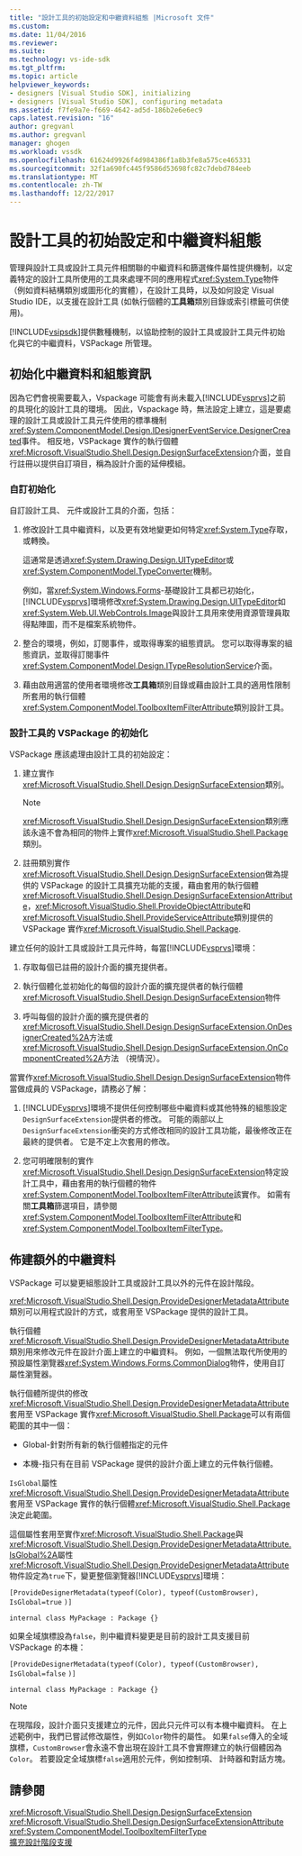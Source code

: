 ```yaml
---
title: "設計工具的初始設定和中繼資料組態 |Microsoft 文件"
ms.custom: 
ms.date: 11/04/2016
ms.reviewer: 
ms.suite: 
ms.technology: vs-ide-sdk
ms.tgt_pltfrm: 
ms.topic: article
helpviewer_keywords:
- designers [Visual Studio SDK], initializing
- designers [Visual Studio SDK], configuring metadata
ms.assetid: f7fe9a7e-f669-4642-ad5d-186b2e6e6ec9
caps.latest.revision: "16"
author: gregvanl
ms.author: gregvanl
manager: ghogen
ms.workload: vssdk
ms.openlocfilehash: 61624d9926f4d984386f1a8b3fe8a575ce465331
ms.sourcegitcommit: 32f1a690fc445f9586d53698fc82c7debd784eeb
ms.translationtype: MT
ms.contentlocale: zh-TW
ms.lasthandoff: 12/22/2017
---
```

# <a name="designer-initialization-and-metadata-configuration"></a>設計工具的初始設定和中繼資料組態
管理與設計工具或設計工具元件相關聯的中繼資料和篩選條件屬性提供機制，以定義特定的設計工具所使用的工具來處理不同的應用程式<xref:System.Type>物件 （例如資料結構類別或圖形化的實體），在設計工具時，以及如何設定 Visual Studio IDE，以支援在設計工具 (如執行個體的**工具箱**類別目錄或索引標籤可供使用)。  
  
 [!INCLUDE[vsipsdk](../extensibility/includes/vsipsdk_md.md)]提供數種機制，以協助控制的設計工具或設計工具元件初始化與它的中繼資料，VSPackage 所管理。  
  
## <a name="initializing-metadata-and-configuration-information"></a>初始化中繼資料和組態資訊  
 因為它們會視需要載入，Vspackage 可能會有尚未載入[!INCLUDE[vsprvs](../code-quality/includes/vsprvs_md.md)]之前的具現化的設計工具的環境。 因此，Vspackage 時，無法設定上建立，這是要處理的設計工具或設計工具元件使用的標準機制<xref:System.ComponentModel.Design.IDesignerEventService.DesignerCreated>事件。 相反地，VSPackage 實作的執行個體<xref:Microsoft.VisualStudio.Shell.Design.DesignSurfaceExtension>介面，並自行註冊以提供自訂項目，稱為設計介面的延伸模組。  
  
### <a name="customizing-initialization"></a>自訂初始化  
 自訂設計工具、 元件或設計工具的介面，包括：  
  
1.  修改設計工具中繼資料，以及更有效地變更如何特定<xref:System.Type>存取，或轉換。  
  
     這通常是透過<xref:System.Drawing.Design.UITypeEditor>或<xref:System.ComponentModel.TypeConverter>機制。  
  
     例如，當<xref:System.Windows.Forms>-基礎設計工具都已初始化，[!INCLUDE[vsprvs](../code-quality/includes/vsprvs_md.md)]環境修改<xref:System.Drawing.Design.UITypeEditor>如<xref:System.Web.UI.WebControls.Image>與設計工具用來使用資源管理員取得點陣圖，而不是檔案系統物件。  
  
2.  整合的環境，例如，訂閱事件，或取得專案的組態資訊。 您可以取得專案的組態資訊，並取得訂閱事件<xref:System.ComponentModel.Design.ITypeResolutionService>介面。  
  
3.  藉由啟用適當的使用者環境修改**工具箱**類別目錄或藉由設計工具的適用性限制所套用的執行個體<xref:System.ComponentModel.ToolboxItemFilterAttribute>類別設計工具。  
  
### <a name="designer-initialization-by-a-vspackage"></a>設計工具的 VSPackage 的初始化  
 VSPackage 應該處理由設計工具的初始設定：  
  
1.  建立實作<xref:Microsoft.VisualStudio.Shell.Design.DesignSurfaceExtension>類別。  
  
    > [!NOTE]
    >  <xref:Microsoft.VisualStudio.Shell.Design.DesignSurfaceExtension>類別應該永遠不會為相同的物件上實作<xref:Microsoft.VisualStudio.Shell.Package>類別。  
  
2.  註冊類別實作<xref:Microsoft.VisualStudio.Shell.Design.DesignSurfaceExtension>做為提供的 VSPackage 的設計工具擴充功能的支援，藉由套用的執行個體<xref:Microsoft.VisualStudio.Shell.Design.DesignSurfaceExtensionAttribute>，<xref:Microsoft.VisualStudio.Shell.ProvideObjectAttribute>和<xref:Microsoft.VisualStudio.Shell.ProvideServiceAttribute>類別提供的 VSPackage 實作<xref:Microsoft.VisualStudio.Shell.Package>.  
  
 建立任何的設計工具或設計工具元件時，每當[!INCLUDE[vsprvs](../code-quality/includes/vsprvs_md.md)]環境：  
  
1.  存取每個已註冊的設計介面的擴充提供者。  
  
2.  執行個體化並初始化的每個的設計介面的擴充提供者的執行個體<xref:Microsoft.VisualStudio.Shell.Design.DesignSurfaceExtension>物件  
  
3.  呼叫每個的設計介面的擴充提供者的<xref:Microsoft.VisualStudio.Shell.Design.DesignSurfaceExtension.OnDesignerCreated%2A>方法或<xref:Microsoft.VisualStudio.Shell.Design.DesignSurfaceExtension.OnComponentCreated%2A>方法 （視情況）。  
  
 當實作<xref:Microsoft.VisualStudio.Shell.Design.DesignSurfaceExtension>物件當做成員的 VSPackage，請務必了解：  
  
1.  [!INCLUDE[vsprvs](../code-quality/includes/vsprvs_md.md)]環境不提供任何控制哪些中繼資料或其他特殊的組態設定`DesignSurfaceExtension`提供者的修改。 可能的兩部以上`DesignSurfaceExtension`衝突的方式修改相同的設計工具功能，最後修改正在最終的提供者。 它是不定上次套用的修改。  
  
2.  您可明確限制的實作<xref:Microsoft.VisualStudio.Shell.Design.DesignSurfaceExtension>特定設計工具中，藉由套用的執行個體的物件<xref:System.ComponentModel.ToolboxItemFilterAttribute>該實作。 如需有關**工具箱**篩選項目，請參閱<xref:System.ComponentModel.ToolboxItemFilterAttribute>和<xref:System.ComponentModel.ToolboxItemFilterType>。  
  
## <a name="additional-metadata-provisioning"></a>佈建額外的中繼資料  
 VSPackage 可以變更組態設計工具或設計工具以外的元件在設計階段。  
  
 <xref:Microsoft.VisualStudio.Shell.Design.ProvideDesignerMetadataAttribute>類別可以用程式設計的方式，或套用至 VSPackage 提供的設計工具。  
  
 執行個體<xref:Microsoft.VisualStudio.Shell.Design.ProvideDesignerMetadataAttribute>類別用來修改元件在設計介面上建立的中繼資料。 例如，一個無法取代所使用的預設屬性瀏覽器<xref:System.Windows.Forms.CommonDialog>物件，使用自訂屬性瀏覽器。  
  
 執行個體所提供的修改<xref:Microsoft.VisualStudio.Shell.Design.ProvideDesignerMetadataAttribute>套用至 VSPackage 實作<xref:Microsoft.VisualStudio.Shell.Package>可以有兩個範圍的其中一個：  
  
-   Global-針對所有新的執行個體指定的元件  
  
-   本機-指只有在目前 VSPackage 提供的設計介面上建立的元件執行個體。  
  
 `IsGlobal`屬性<xref:Microsoft.VisualStudio.Shell.Design.ProvideDesignerMetadataAttribute>套用至 VSPackage 實作的執行個體<xref:Microsoft.VisualStudio.Shell.Package>決定此範圍。  
  
 這個屬性套用至實作<xref:Microsoft.VisualStudio.Shell.Package>與<xref:Microsoft.VisualStudio.Shell.Design.ProvideDesignerMetadataAttribute.IsGlobal%2A>屬性<xref:Microsoft.VisualStudio.Shell.Design.ProvideDesignerMetadataAttribute>物件設定為`true`下，變更整個瀏覽器[!INCLUDE[vsprvs](../code-quality/includes/vsprvs_md.md)]環境：  
  
 `[ProvideDesignerMetadata(typeof(Color), typeof(CustomBrowser),`   `IsGlobal=true`  `)]`  
  
 `internal class MyPackage : Package {}`  
  
 如果全域旗標設為`false`，則中繼資料變更是目前的設計工具支援目前 VSPackage 的本機：  
  
 `[ProvideDesignerMetadata(typeof(Color), typeof(CustomBrowser),`   `IsGlobal=false`  `)]`  
  
 `internal class MyPackage : Package {}`  
  
> [!NOTE]
>  在現階段，設計介面只支援建立的元件，因此只元件可以有本機中繼資料。 在上述範例中，我們已嘗試修改屬性，例如`Color`物件的屬性。 如果`false`傳入的全域旗標，`CustomBrowser`會永遠不會出現在設計工具不會實際建立的執行個體因為`Color`。 若要設定全域旗標`false`適用於元件，例如控制項、 計時器和對話方塊。  
  
## <a name="see-also"></a>請參閱  
 <xref:Microsoft.VisualStudio.Shell.Design.DesignSurfaceExtension>   
 <xref:Microsoft.VisualStudio.Shell.Design.DesignSurfaceExtensionAttribute>   
 <xref:System.ComponentModel.ToolboxItemFilterType>   
 [擴充設計階段支援](http://msdn.microsoft.com/Library/d6ac8a6a-42fd-4bc8-bf33-b212811297e2)